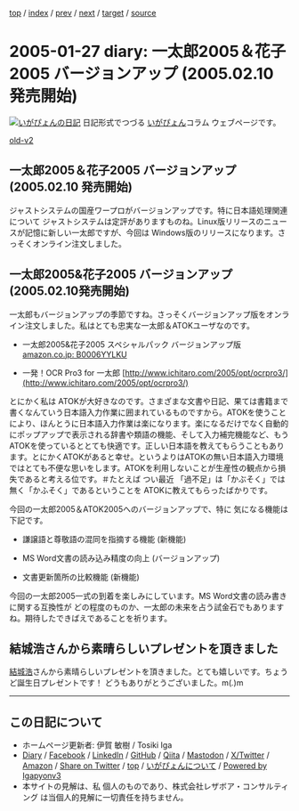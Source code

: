 [top](../index.html) 
 / [index](index.html) 
 / [prev](ig050125.html) 
 / [next](ig050128.html) 
 / [target](https://www.igapyon.jp/igapyon/diary/2005/ig050127.html) 
 / [source](https://github.com/igapyon/diary/blob/master/2005/ig050127.src.md) 

2005-01-27 diary: 一太郎2005＆花子2005 バージョンアップ (2005.02.10 発売開始)
=====================================================================================================
[![いがぴょんの日記](https://www.igapyon.jp/igapyon/diary/images/iga202308_64.jpg "いがぴょん")](https://www.igapyon.jp/igapyon/diary/memo/memoigapyon.html) 日記形式でつづる [いがぴょん](https://www.igapyon.jp/igapyon/diary/memo/memoigapyon.html)コラム ウェブページです。

[old-v2](ig050127-orig.html)

## 一太郎2005＆花子2005 バージョンアップ (2005.02.10 発売開始)

ジャストシステムの国産ワープロがバージョンアップです。特に日本語処理関連について ジャストシステムは定評がありますものね。Linux版リリースのニュースが記憶に新しい一太郎ですが、今回は Windows版のリリースになります。さっそくオンライン注文しました。


## 一太郎2005&花子2005 バージョンアップ (2005.02.10発売開始)

一太郎もバージョンアップの季節ですね。さっそくバージョンアップ版をオンライン注文しました。私はとても忠実な一太郎＆ATOKユーザなのです。

* 一太郎2005&花子2005 スペシャルパック バージョンアップ版 [amazon.co.jp: B0006YYLKU](http://www.amazon.co.jp/exec/obidos/ASIN/B0006YYLKU/igapyondiary-22)
  
* 一発！OCR Pro3 for 一太郎 [http://www.ichitaro.com/2005/opt/ocrpro3/](http://www.ichitaro.com/2005/opt/ocrpro3/)

とにかく私は ATOKが大好きなのです。さまざまな文書や日記、果ては書籍まで書くなんていう日本語入力作業に囲まれているものですから。ATOKを使うことにより、ほんとうに日本語入力作業は楽になります。楽になるだけでなく自動的にポップアップで表示される辞書や類語の機能、そして入力補完機能など、もう
ATOKを使っているととても快適です。正しい日本語を教えてもらうこともあります。とにかくATOKがあると幸せ。というよりはATOKの無い日本語入力環境ではとても不便な思いをします。ATOKを利用しないことが生産性の観点から損失であると考える位です。＃たとえば つい最近 「過不足」は「かぶそく」では無く「かふそく」であるということを ATOKに教えてもらったばかりです。

今回の一太郎2005＆ATOK2005へのバージョンアップで、特に 気になる機能は下記です。

* 謙譲語と尊敬語の混同を指摘する機能 (新機能)
  
* MS Word文書の読み込み精度の向上 (バージョンアップ)
  
* 文書更新箇所の比較機能 (新機能)

今回の一太郎2005一式の到着を楽しみにしています。MS Word文書の読み書きに関する互換性が どの程度のものか、一太郎の未来を占う試金石でもありますね。期待したできばえであることを祈ります。

## 結城浩さんから素晴らしいプレゼントを頂きました

[結城浩](http://www.hyuki.com/)さんから素晴らしいプレゼントを頂きました。とても嬉しいです。ちょうど誕生日プレゼントです！ どうもありがとうございました。m(_._)m


----------------------------------------------------------------------------------------------------

## この日記について

* ホームページ更新者: 伊賀 敏樹 / Tosiki Iga
* [Diary](https://www.igapyon.jp/igapyon/diary/) / [Facebook](https://www.facebook.com/igapyon) / [LinkedIn](https://www.linkedin.com/in/toshikiiga) / [GitHub](https://github.com/igapyon) / [Qiita](https://qiita.com/igapyon) / [Mastodon](https://social.vivaldi.net/@igapyon) / [X/Twitter](https://twitter.com/ToshikiIga) / [Amazon](https://www.amazon.co.jp/%E4%BC%8A%E8%B3%80-%E6%95%8F%E6%A8%B9/e/B004LTQWCQ) / 
[Share on Twitter](https://twitter.com/intent/tweet?hashtags=igapyon%2Cdiary%2C%E3%81%84%E3%81%8C%E3%81%B4%E3%82%87%E3%82%93&text=%E4%B8%80%E5%A4%AA%E9%83%8E2005%EF%BC%86%E8%8A%B1%E5%AD%902005+%E3%83%90%E3%83%BC%E3%82%B8%E3%83%A7%E3%83%B3%E3%82%A2%E3%83%83%E3%83%97+%282005.02.10+%E7%99%BA%E5%A3%B2%E9%96%8B%E5%A7%8B%29&url=https%3A%2F%2Fwww.igapyon.jp%2Figapyon%2Fdiary%2F2005%2Fig050127.html) / [top](../index.html) / [いがぴょんについて](https://www.igapyon.jp/igapyon/diary/memo/memoigapyon.html) / [Powered by Igapyonv3](https://github.com/igapyon/igapyonv3)
* 本サイトの見解は、私 個人のものであり、株式会社レザボア・コンサルティング は当個人的見解に一切責任を持ちません。 
